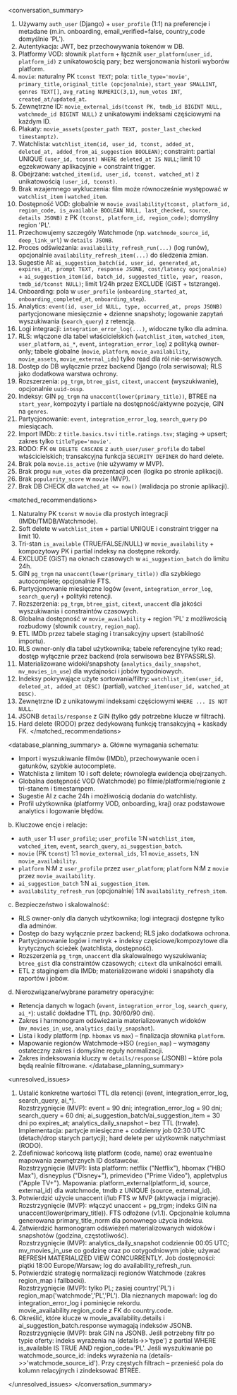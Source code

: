 <conversation_summary>
<decisions>
1. Używamy `auth_user` (Django) + `user_profile` (1:1) na preferencje i metadane (m.in. onboarding, email_verified=false, country_code domyślnie 'PL').
2. Autentykacja: JWT, bez przechowywania tokenów w DB.
3. Platformy VOD: słownik `platform` + łącznik `user_platform(user_id, platform_id)` z unikatowością pary; bez wersjonowania historii wyborów platform.
4. `movie`: naturalny PK `tconst TEXT`; pola: `title_type='movie'`, `primary_title`, `original_title (opcjonalnie)`, `start_year SMALLINT`, `genres TEXT[]`, `avg_rating NUMERIC(3,1)`, `num_votes INT`, `created_at/updated_at`.
5. Zewnętrzne ID: `movie_external_ids(tconst PK, tmdb_id BIGINT NULL, watchmode_id BIGINT NULL)` z unikatowymi indeksami częściowymi na każdym ID.
6. Plakaty: `movie_assets(poster_path TEXT, poster_last_checked timestamptz)`.
7. Watchlista: `watchlist_item(id, user_id, tconst, added_at, deleted_at, added_from_ai_suggestion BOOLEAN)`; constraint: partial UNIQUE `(user_id, tconst) WHERE deleted_at IS NULL`; limit 10 egzekwowany aplikacyjnie + constraint trigger.
8. Obejrzane: `watched_item(id, user_id, tconst, watched_at)` z unikatowością `(user_id, tconst)`.
9. Brak wzajemnego wykluczenia: film może równocześnie występować w `watchlist_item` i `watched_item`.
10. Dostępność VOD: globalnie w `movie_availability(tconst, platform_id, region_code, is_available BOOLEAN NULL, last_checked, source, details JSONB)` z PK `(tconst, platform_id, region_code)`; domyślny region 'PL'.
11. Przechowujemy szczegóły Watchmode (np. `watchmode_source_id`, `deep_link_url`) w `details JSONB`.
12. Proces odświeżania: `availability_refresh_run(...)` (log runów), opcjonalnie `availability_refresh_item(...)` do śledzenia zmian.
13. Sugestie AI: `ai_suggestion_batch(id, user_id, generated_at, expires_at, prompt TEXT, response JSONB, cost/latency opcjonalnie)` + `ai_suggestion_item(id, batch_id, suggested_title, year, reason, tmdb_id/tconst NULL)`; limit 1/24h przez EXCLUDE (GiST + tstzrange).
14. Onboarding: pola w `user_profile` (`onboarding_started_at`, `onboarding_completed_at`, `onboarding_step`).
15. Analytics: `event(id, user_id NULL, type, occurred_at, props JSONB)` partycjonowane miesięcznie + dzienne snapshoty; logowanie zapytań wyszukiwania (`search_query`) z retencją.
16. Logi integracji: `integration_error_log(...)`, widoczne tylko dla admina.
17. RLS: włączone dla tabel właścicielskich (`watchlist_item`, `watched_item`, `user_platform`, `ai_*`, `event`, `integration_error_log`) z polityką owner-only; tabele globalne (`movie`, `platform`, `movie_availability`, `movie_assets`, `movie_external_ids`) tylko read dla ról nie-serwisowych.
18. Dostęp do DB wyłącznie przez backend Django (rola serwisowa); RLS jako dodatkowa warstwa ochrony.
19. Rozszerzenia: `pg_trgm`, `btree_gist`, `citext`, `unaccent` (wyszukiwanie), opcjonalnie `uuid-ossp`.
20. Indeksy: GIN `pg_trgm` na `unaccent(lower(primary_title))`, BTREE na `start_year`, kompozyty i partiale na dostępność/aktywne pozycje, GIN na `genres`.
21. Partycjonowanie: `event`, `integration_error_log`, `search_query` po miesiącach.
22. Import IMDb: z `title.basics.tsv` i `title.ratings.tsv`; staging → upsert; zakres tylko `titleType='movie'`.
23. RODO: FK `ON DELETE CASCADE` z `auth_user/user_profile` do tabel właścicielskich; transakcyjna funkcja `SECURITY DEFINER` do hard delete.
24. Brak pola `movie.is_active` (nie używamy w MVP).
25. Brak progu `num_votes` dla prezentacji ocen (logika po stronie aplikacji).
26. Brak `popularity_score` w `movie` (MVP).
27. Brak DB CHECK dla `watched_at <= now()` (walidacja po stronie aplikacji).
</decisions>

<matched_recommendations>
1. Naturalny PK `tconst` w `movie` dla prostych integracji (IMDb/TMDB/Watchmode).
2. Soft delete w `watchlist_item` + partial UNIQUE i constraint trigger na limit 10.
3. Tri-stan `is_available` (TRUE/FALSE/NULL) w `movie_availability` + kompozytowy PK i partial indeksy na dostępne rekordy.
4. EXCLUDE (GiST) na oknach czasowych w `ai_suggestion_batch` do limitu 24h.
5. GIN `pg_trgm` na `unaccent(lower(primary_title))` dla szybkiego autocomplete; opcjonalnie FTS.
6. Partycjonowanie miesięczne logów (`event`, `integration_error_log`, `search_query`) + polityki retencji.
7. Rozszerzenia: `pg_trgm`, `btree_gist`, `citext`, `unaccent` dla jakości wyszukiwania i constraintów czasowych.
8. Globalna dostępność w `movie_availability` + region 'PL' z możliwością rozbudowy (słownik `country`, `region_map`).
9. ETL IMDb przez tabele staging i transakcyjny upsert (stabilność importu).
10. RLS owner-only dla tabel użytkownika; tabele referencyjne tylko read; dostęp wyłącznie przez backend (rola serwisowa bez BYPASSRLS).
11. Materializowane widoki/snapshoty (`analytics_daily_snapshot`, `mv_movies_in_use`) dla wydajności i jobów tygodniowych.
12. Indeksy pokrywające użyte sortowania/filtry: `watchlist_item(user_id, deleted_at, added_at DESC)` (partial), `watched_item(user_id, watched_at DESC)`.
13. Zewnętrzne ID z unikatowymi indeksami częściowymi `WHERE ... IS NOT NULL`.
14. JSONB `details/response` z GIN (tylko gdy potrzebne klucze w filtrach).
15. Hard delete (RODO) przez dedykowaną funkcję transakcyjną + kaskady FK.
</matched_recommendations>

<database_planning_summary>
a. Główne wymagania schematu:
- Import i wyszukiwanie filmów (IMDb), przechowywanie ocen i gatunków, szybkie autocomplete.
- Watchlista z limitem 10 i soft delete; równoległa ewidencja obejrzanych.
- Globalna dostępność VOD (Watchmode) po filmie/platformie/regionie z tri-stanem i timestampem.
- Sugestie AI z cache 24h i możliwością dodania do watchlisty.
- Profil użytkownika (platformy VOD, onboarding, kraj) oraz podstawowe analytics i logowanie błędów.

b. Kluczowe encje i relacje:
- `auth_user` 1:1 `user_profile`; `user_profile` 1:N `watchlist_item`, `watched_item`, `event`, `search_query`, `ai_suggestion_batch`.
- `movie` (PK `tconst`) 1:1 `movie_external_ids`, 1:1 `movie_assets`, 1:N `movie_availability`.
- `platform` N:M z `user_profile` przez `user_platform`; `platform` N:M z `movie` przez `movie_availability`.
- `ai_suggestion_batch` 1:N `ai_suggestion_item`.
- `availability_refresh_run` (opcjonalnie) 1:N `availability_refresh_item`.

c. Bezpieczeństwo i skalowalność:
- RLS owner-only dla danych użytkownika; logi integracji dostępne tylko dla adminów.
- Dostęp do bazy wyłącznie przez backend; RLS jako dodatkowa ochrona.
- Partycjonowanie logów i metryk + indeksy częściowe/kompozytowe dla krytycznych ścieżek (watchlista, dostępność).
- Rozszerzenia `pg_trgm`, `unaccent` dla skalowalnego wyszukiwania; `btree_gist` dla constraintów czasowych; `citext` dla unikalności emaili.
- ETL z stagingiem dla IMDb; materializowane widoki i snapshoty dla raportów i jobów.

d. Nierozwiązane/wybrane parametry operacyjne:
- Retencja danych w logach (`event`, `integration_error_log`, `search_query`, `ai_*`): ustalić dokładne TTL (np. 30/60/90 dni).
- Zakres i harmonogram odświeżania materializowanych widoków (`mv_movies_in_use`, `analytics_daily_snapshot`).
- Lista i kody platform (np. `hbomax` vs `max`) – finalizacja słownika `platform`.
- Mapowanie regionów Watchmode→ISO (`region_map`) – wymagany ostateczny zakres i domyślne reguły normalizacji.
- Zakres indeksowania kluczy w `details/response` (JSONB) – które pola będą realnie filtrowane.
</database_planning_summary>

<unresolved_issues>
1. Ustalić konkretne wartości TTL dla retencji (event, integration_error_log, search_query, ai_*).  
Rozstrzygnięcie (MVP): event = 90 dni; integration_error_log = 90 dni; search_query = 60 dni; ai_suggestion_batch/ai_suggestion_item = 30 dni po expires_at; analytics_daily_snapshot – bez TTL (trwałe). Implementacja: partycje miesięczne + codzienny job 02:30 UTC (detach/drop starych partycji); hard delete per użytkownik natychmiast (RODO).
2. Zdefiniować końcową listę platform (code, name) oraz ewentualne mapowania zewnętrznych ID dostawców.  
Rozstrzygnięcie (MVP): lista platform: netflix ("Netflix"), hbomax ("HBO Max"), disneyplus ("Disney+"), primevideo ("Prime Video"), appletvplus ("Apple TV+"). Mapowania: platform_external(platform_id, source, external_id) dla watchmode, tmdb z UNIQUE (source, external_id).
3. Potwierdzić użycie unaccent i/lub FTS w MVP (aktywacja i migracje).  
Rozstrzygnięcie (MVP): włączyć unaccent + pg_trgm; indeks GIN na unaccent(lower(primary_title)). FTS odłożone (v1.1). Opcjonalnie kolumna generowana primary_title_norm dla ponownego użycia indeksu.
4. Zatwierdzić harmonogram odświeżeń materializowanych widoków i snapshotów (godzina, częstotliwość).  
Rozstrzygnięcie (MVP): analytics_daily_snapshot codziennie 00:05 UTC; mv_movies_in_use co godzinę oraz po cotygodniowym jobie; używać REFRESH MATERIALIZED VIEW CONCURRENTLY. Job dostępności: piątki 18:00 Europe/Warsaw; log do availability_refresh_run.  
5. Potwierdzić strategię normalizacji regionów Watchmode (zakres region_map i fallbacki).  
Rozstrzygnięcie (MVP): tylko PL; zasiej country('PL') i region_map('watchmode','PL','PL'). Dla nieznanych mapowań: log do integration_error_log i pominięcie rekordu. movie_availability.region_code z FK do country.code.
6. Określić, które klucze w movie_availability.details i ai_suggestion_batch.response wymagają indeksów JSONB.  
Rozstrzygnięcie (MVP): brak GIN na JSONB. Jeśli potrzebny filtr po typie oferty: indeks wyrażenia na (details->>'type') z partial WHERE is_available IS TRUE AND region_code='PL'. Jeśli wyszukiwanie po watchmode_source_id: indeks wyrażenia na (details->>'watchmode_source_id'). Przy częstych filtrach – przenieść pola do kolumn relacyjnych i zindeksować BTREE.

</unresolved_issues>
</conversation_summary>